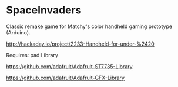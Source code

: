 SpaceInvaders
=============

Classic remake game for Matchy's color handheld gaming prototype (Arduino).

http://hackaday.io/project/2233-Handheld-for-under-%2420


Requires:
pad Library

https://github.com/adafruit/Adafruit-ST7735-Library

https://github.com/adafruit/Adafruit-GFX-Library
